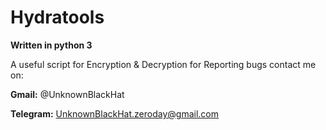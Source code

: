 # Hydratools
**Written in python 3** 

A useful script for Encryption & Decryption
for Reporting bugs contact me on:

**Gmail:** @UnknownBlackHat

**Telegram:** UnknownBlackHat.zeroday@gmail.com
